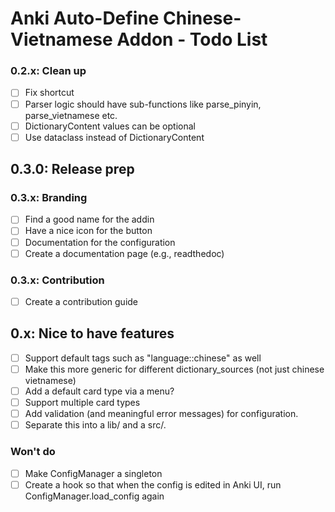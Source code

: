 # Anki Auto-Define Chinese-Vietnamese Addon - Todo List

### 0.2.x: Clean up

- [ ] Fix shortcut
- [ ] Parser logic should have sub-functions like parse_pinyin, parse_vietnamese etc.
- [ ] DictionaryContent values can be optional
- [ ] Use dataclass instead of DictionaryContent

## 0.3.0: Release prep

### 0.3.x: Branding

- [ ] Find a good name for the addin
- [ ] Have a nice icon for the button
- [ ] Documentation for the configuration
- [ ] Create a documentation page (e.g., readthedoc)

### 0.3.x: Contribution

- [ ] Create a contribution guide

## 0.x: Nice to have features

- [ ] Support default tags such as "language::chinese" as well
- [ ] Make this more generic for different dictionary_sources (not just chinese vietnamese)
- [ ] Add a default card type via a menu?
- [ ] Support multiple card types
- [ ] Add validation (and meaningful error messages) for configuration.
- [ ] Separate this into a lib/ and a src/.

### Won't do

- [ ] Make ConfigManager a singleton
- [ ] Create a hook so that when the config is edited in Anki UI, run ConfigManager.load_config again
